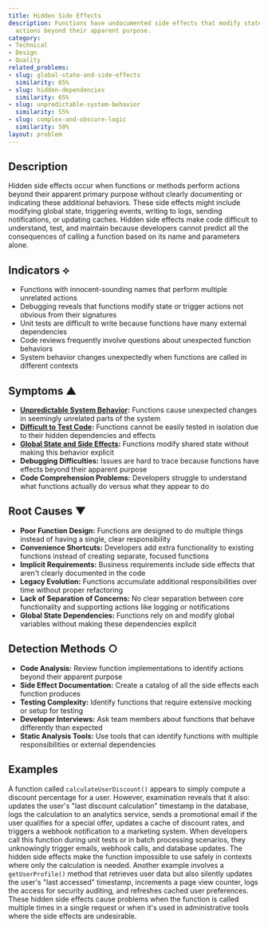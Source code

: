 ```yaml
---
title: Hidden Side Effects
description: Functions have undocumented side effects that modify state or trigger
  actions beyond their apparent purpose.
category:
- Technical
- Design
- Quality
related_problems:
- slug: global-state-and-side-effects
  similarity: 65%
- slug: hidden-dependencies
  similarity: 65%
- slug: unpredictable-system-behavior
  similarity: 55%
- slug: complex-and-obscure-logic
  similarity: 50%
layout: problem
---
```


## Description

Hidden side effects occur when functions or methods perform actions beyond their apparent primary purpose without clearly documenting or indicating these additional behaviors. These side effects might include modifying global state, triggering events, writing to logs, sending notifications, or updating caches. Hidden side effects make code difficult to understand, test, and maintain because developers cannot predict all the consequences of calling a function based on its name and parameters alone.

## Indicators ⟡
- Functions with innocent-sounding names that perform multiple unrelated actions
- Debugging reveals that functions modify state or trigger actions not obvious from their signatures
- Unit tests are difficult to write because functions have many external dependencies
- Code reviews frequently involve questions about unexpected function behaviors
- System behavior changes unexpectedly when functions are called in different contexts

## Symptoms ▲
- **[Unpredictable System Behavior](unpredictable-system-behavior.md):** Functions cause unexpected changes in seemingly unrelated parts of the system
- **[Difficult to Test Code](difficult-to-test-code.md):** Functions cannot be easily tested in isolation due to their hidden dependencies and effects
- **[Global State and Side Effects](global-state-and-side-effects.md):** Functions modify shared state without making this behavior explicit
- **Debugging Difficulties:** Issues are hard to trace because functions have effects beyond their apparent purpose
- **Code Comprehension Problems:** Developers struggle to understand what functions actually do versus what they appear to do

## Root Causes ▼
- **Poor Function Design:** Functions are designed to do multiple things instead of having a single, clear responsibility
- **Convenience Shortcuts:** Developers add extra functionality to existing functions instead of creating separate, focused functions
- **Implicit Requirements:** Business requirements include side effects that aren't clearly documented in the code
- **Legacy Evolution:** Functions accumulate additional responsibilities over time without proper refactoring
- **Lack of Separation of Concerns:** No clear separation between core functionality and supporting actions like logging or notifications
- **Global State Dependencies:** Functions rely on and modify global variables without making these dependencies explicit

## Detection Methods ○
- **Code Analysis:** Review function implementations to identify actions beyond their apparent purpose
- **Side Effect Documentation:** Create a catalog of all the side effects each function produces
- **Testing Complexity:** Identify functions that require extensive mocking or setup for testing
- **Developer Interviews:** Ask team members about functions that behave differently than expected
- **Static Analysis Tools:** Use tools that can identify functions with multiple responsibilities or external dependencies

## Examples

A function called `calculateUserDiscount()` appears to simply compute a discount percentage for a user. However, examination reveals that it also: updates the user's "last discount calculation" timestamp in the database, logs the calculation to an analytics service, sends a promotional email if the user qualifies for a special offer, updates a cache of discount rates, and triggers a webhook notification to a marketing system. When developers call this function during unit tests or in batch processing scenarios, they unknowingly trigger emails, webhook calls, and database updates. The hidden side effects make the function impossible to use safely in contexts where only the calculation is needed. Another example involves a `getUserProfile()` method that retrieves user data but also silently updates the user's "last accessed" timestamp, increments a page view counter, logs the access for security auditing, and refreshes cached user preferences. These hidden side effects cause problems when the function is called multiple times in a single request or when it's used in administrative tools where the side effects are undesirable.